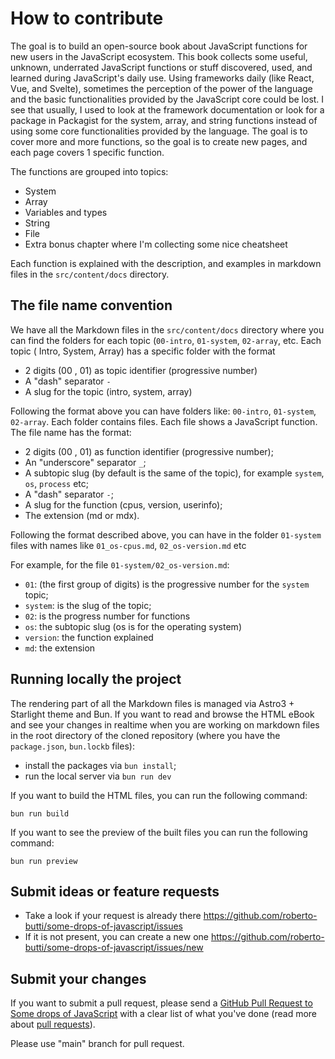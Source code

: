 # How to contribute

The goal is to build an open-source book about JavaScript functions for new users in the JavaScript ecosystem.
This book collects some useful, unknown, underrated JavaScript functions or stuff discovered, used, and learned during JavaScript's daily use.
Using frameworks daily (like React, Vue, and Svelte), sometimes the perception of the power of the language and the basic functionalities provided by the JavaScript core could be lost. I see that usually, I used to look at the framework documentation or look for a package in Packagist for the system, array, and string functions instead of using some core functionalities provided by the language.
The goal is to cover more and more functions, so the goal is to create new pages, and each page covers 1 specific function.

The functions are grouped into topics:

- System
- Array
- Variables and types
- String
- File
- Extra bonus chapter where I'm collecting some nice cheatsheet

Each function is explained with the description, and examples in markdown files in the `src/content/docs` directory.

## The file name convention
We have all the Markdown files in the `src/content/docs` directory where you can find the folders for each topic (`00-intro`, `01-system`, `02-array`, etc.
Each topic ( Intro, System, Array) has a specific folder with the format

- 2 digits (00 , 01) as topic identifier (progressive number)
- A "dash" separator `-`
- A slug for the topic (intro, system, array)

Following the format above you can have folders like: `00-intro`, `01-system`, `02-array`.
Each folder contains files. Each file shows a JavaScript function.
The file name has the format:

- 2 digits (00 , 01) as function identifier (progressive number);
- An "underscore" separator `_`;
- A subtopic slug (by default is the same of the topic), for example `system`, `os`, `process` etc;
- A "dash" separator `-`;
- A slug for the function (cpus, version, userinfo);
- The extension (md or mdx).

Following the format described above, you can have in the folder `01-system` files with names like `01_os-cpus.md`, `02_os-version.md` etc

For example, for the file `01-system/02_os-version.md`:
- `01`: (the first group of digits) is the progressive number for the `system` topic;
- `system`: is the slug of the topic;
- `02`: is the progress number for functions
- `os`: the subtopic slug (os is for the operating system)
- `version`: the function explained
- `md`: the extension

## Running locally the project
The rendering part of all the Markdown files is managed via Astro3 + Starlight theme and Bun.
If you want to read and browse the HTML eBook and see your changes in realtime when you are working on markdown files in the root directory of the cloned repository (where you have the `package.json`, `bun.lockb` files):

- install the packages via `bun install`;
- run the local server via `bun run dev`

If you want to build the HTML files, you can run the following command:
~~~
bun run build
~~~

If you want to see the preview of the built files you can run the following command:

~~~
bun run preview
~~~

## Submit ideas or feature requests

* Take a look if your request is already there https://github.com/roberto-butti/some-drops-of-javascript/issues
* If it is not present, you can create a new one https://github.com/roberto-butti/some-drops-of-javascript/issues/new

## Submit your changes

If you want to submit a pull request, please send a [GitHub Pull Request to Some drops of JavaScript](https://github.com/roberto-butti/some-drops-of-javascript/pull/new/main) with a clear list of what you've done (read more about [pull requests](https://help.github.com/articles/about-pull-requests)).


Please use "main" branch for pull request.